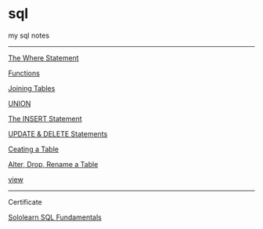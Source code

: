 # sql
my sql notes
***
[The Where Statement](https://github.com/ethankclam/sql/blob/master/where.sql)

[Functions](https://github.com/ethankclam/sql/blob/master/function.sql)

[Joining Tables](https://github.com/ethankclam/sql/blob/master/join.sql)

[UNION](https://github.com/ethankclam/sql/blob/master/union.sql)

[The INSERT Statement](https://github.com/ethankclam/sql/blob/master/insert.sql)

[UPDATE & DELETE Statements](https://github.com/ethankclam/sql/blob/master/update.sql)

[Ceating a Table](https://github.com/ethankclam/sql/blob/master/create.sql)

[Alter, Drop, Rename a Table](https://github.com/ethankclam/sql/blob/master/alter.sql)

[view](https://github.com/ethankclam/sql/blob/master/view.sql)
***
Certificate

[Sololearn SQL Fundamentals](https://www.sololearn.com/Certificate/1060-7163891/pdf/)
